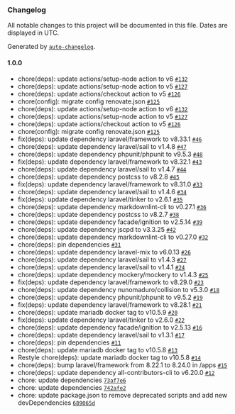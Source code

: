 ### Changelog

All notable changes to this project will be documented in this file. Dates are displayed in UTC.

Generated by [`auto-changelog`](https://github.com/CookPete/auto-changelog).

#### 1.0.0

- chore(deps): update actions/setup-node action to v6 [`#132`](https://github.com/hackariens/laravel/pull/132)
- chore(deps): update actions/setup-node action to v5 [`#127`](https://github.com/hackariens/laravel/pull/127)
- chore(deps): update actions/checkout action to v5 [`#126`](https://github.com/hackariens/laravel/pull/126)
- chore(config): migrate config renovate.json [`#125`](https://github.com/hackariens/laravel/pull/125)
- chore(deps): update actions/setup-node action to v6 [`#132`](https://github.com/hackariens/laravel/pull/132)
- chore(deps): update actions/setup-node action to v5 [`#127`](https://github.com/hackariens/laravel/pull/127)
- chore(deps): update actions/checkout action to v5 [`#126`](https://github.com/hackariens/laravel/pull/126)
- chore(config): migrate config renovate.json [`#125`](https://github.com/hackariens/laravel/pull/125)
- fix(deps): update dependency laravel/framework to v8.33.1 [`#46`](https://github.com/hackariens/laravel/pull/46)
- chore(deps): update dependency laravel/sail to v1.4.8 [`#47`](https://github.com/hackariens/laravel/pull/47)
- chore(deps): update dependency phpunit/phpunit to v9.5.3 [`#48`](https://github.com/hackariens/laravel/pull/48)
- fix(deps): update dependency laravel/framework to v8.32.1 [`#43`](https://github.com/hackariens/laravel/pull/43)
- chore(deps): update dependency laravel/sail to v1.4.7 [`#44`](https://github.com/hackariens/laravel/pull/44)
- chore(deps): update dependency postcss to v8.2.8 [`#45`](https://github.com/hackariens/laravel/pull/45)
- fix(deps): update dependency laravel/framework to v8.31.0 [`#33`](https://github.com/hackariens/laravel/pull/33)
- chore(deps): update dependency laravel/sail to v1.4.6 [`#34`](https://github.com/hackariens/laravel/pull/34)
- fix(deps): update dependency laravel/tinker to v2.6.1 [`#35`](https://github.com/hackariens/laravel/pull/35)
- chore(deps): update dependency markdownlint-cli to v0.27.1 [`#36`](https://github.com/hackariens/laravel/pull/36)
- chore(deps): update dependency postcss to v8.2.7 [`#38`](https://github.com/hackariens/laravel/pull/38)
- chore(deps): update dependency facade/ignition to v2.5.14 [`#39`](https://github.com/hackariens/laravel/pull/39)
- chore(deps): update dependency jscpd to v3.3.25 [`#42`](https://github.com/hackariens/laravel/pull/42)
- chore(deps): update dependency markdownlint-cli to v0.27.0 [`#32`](https://github.com/hackariens/laravel/pull/32)
- chore(deps): pin dependencies [`#31`](https://github.com/hackariens/laravel/pull/31)
- chore(deps): update dependency laravel-mix to v6.0.13 [`#26`](https://github.com/hackariens/laravel/pull/26)
- chore(deps): update dependency laravel/sail to v1.4.3 [`#27`](https://github.com/hackariens/laravel/pull/27)
- chore(deps): update dependency laravel/sail to v1.4.1 [`#24`](https://github.com/hackariens/laravel/pull/24)
- chore(deps): update dependency mockery/mockery to v1.4.3 [`#25`](https://github.com/hackariens/laravel/pull/25)
- fix(deps): update dependency laravel/framework to v8.29.0 [`#23`](https://github.com/hackariens/laravel/pull/23)
- chore(deps): update dependency nunomaduro/collision to v5.3.0 [`#18`](https://github.com/hackariens/laravel/pull/18)
- chore(deps): update dependency phpunit/phpunit to v9.5.2 [`#19`](https://github.com/hackariens/laravel/pull/19)
- fix(deps): update dependency laravel/framework to v8.28.1 [`#21`](https://github.com/hackariens/laravel/pull/21)
- chore(deps): update mariadb docker tag to v10.5.9 [`#20`](https://github.com/hackariens/laravel/pull/20)
- fix(deps): update dependency laravel/tinker to v2.6.0 [`#22`](https://github.com/hackariens/laravel/pull/22)
- chore(deps): update dependency facade/ignition to v2.5.13 [`#16`](https://github.com/hackariens/laravel/pull/16)
- chore(deps): update dependency laravel/sail to v1.3.1 [`#17`](https://github.com/hackariens/laravel/pull/17)
- chore(deps): pin dependencies [`#11`](https://github.com/hackariens/laravel/pull/11)
- chore(deps): update mariadb docker tag to v10.5.8 [`#13`](https://github.com/hackariens/laravel/pull/13)
- Restyle chore(deps): update mariadb docker tag to v10.5.8 [`#14`](https://github.com/hackariens/laravel/pull/14)
- chore(deps): bump laravel/framework from 8.22.1 to 8.24.0 in /apps [`#15`](https://github.com/hackariens/laravel/pull/15)
- chore(deps): update dependency all-contributors-cli to v6.20.0 [`#12`](https://github.com/hackariens/laravel/pull/12)
- chore: update dependencies [`73af7e6`](https://github.com/hackariens/laravel/commit/73af7e65fdb0e62474a89b4245d0cfa777b04501)
- chore: update dependencies [`742afe2`](https://github.com/hackariens/laravel/commit/742afe20bc955bbd8424f8b4f785b3c68a3e10be)
- chore: update package.json to remove deprecated scripts and add new devDependencies [`689065d`](https://github.com/hackariens/laravel/commit/689065d645d3417480e25bc61fa500bc56b272e1)
